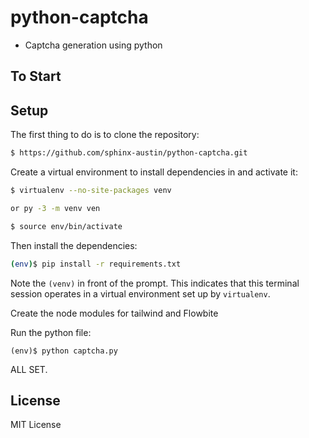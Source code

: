 # python-captcha
- Captcha generation using python

## To Start

## Setup

The first thing to do is to clone the repository:

```sh
$ https://github.com/sphinx-austin/python-captcha.git
```

Create a virtual environment to install dependencies in and activate it:

```sh
$ virtualenv --no-site-packages venv

or py -3 -m venv ven

$ source env/bin/activate
```

Then install the dependencies:

```sh
(env)$ pip install -r requirements.txt
```

Note the `(venv)` in front of the prompt. This indicates that this terminal
session operates in a virtual environment set up by `virtualenv`.

Create the node modules for tailwind and Flowbite





Run the python file:

```
(env)$ python captcha.py
```

ALL SET.



## License

MIT License

